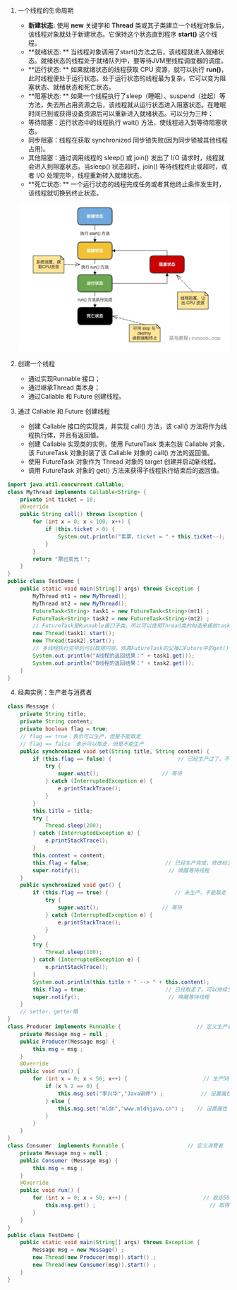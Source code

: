 1. 一个线程的生命周期

    - **新建状态:**          使用 **new** 关键字和 **Thread** 类或其子类建立一个线程对象后，该线程对象就处于新建状态。它保持这个状态直到程序 **start()** 这个线程。
    - **就绪状态:
        **          当线程对象调用了start()方法之后，该线程就进入就绪状态。就绪状态的线程处于就绪队列中，要等待JVM里线程调度器的调度。
    - **运行状态:
        **          如果就绪状态的线程获取 CPU 资源，就可以执行 **run()**，此时线程便处于运行状态。处于运行状态的线程最为复杂，它可以变为阻塞状态、就绪状态和死亡状态。
    - **阻塞状态:
        **          如果一个线程执行了sleep（睡眠）、suspend（挂起）等方法，失去所占用资源之后，该线程就从运行状态进入阻塞状态。在睡眠时间已到或获得设备资源后可以重新进入就绪状态。可以分为三种：
    - 等待阻塞：运行状态中的线程执行     wait() 方法，使线程进入到等待阻塞状态。
    - 同步阻塞：线程在获取     synchronized 同步锁失败(因为同步锁被其他线程占用)。
    - 其他阻塞：通过调用线程的     sleep() 或 join() 发出了 I/O 请求时，线程就会进入到阻塞状态。当sleep() 状态超时，join() 等待线程终止或超时，或者     I/O 处理完毕，线程重新转入就绪状态。
    - **死亡状态:
        **          一个运行状态的线程完成任务或者其他终止条件发生时，该线程就切换到终止状态。

    ![java-thread](../../图片/a.线程/java-thread.png)

2. 创建一个线程
    - 通过实现Runnable 接口；
    - 通过继承Thread 类本身；
    - 通过Callable 和 Future 创建线程。

3. 通过 Callable 和 Future 创建线程
    - 创建 Callable 接口的实现类，并实现 call() 方法，该 call() 方法将作为线程执行体，并且有返回值。
    - 创建 Callable 实现类的实例，使用 FutureTask 类来包装 Callable 对象，该 FutureTask 对象封装了该     Callable 对象的 call() 方法的返回值。
    - 使用 FutureTask 对象作为 Thread 对象的 target 创建并启动新线程。
    - 调用 FutureTask 对象的 get() 方法来获得子线程执行结束后的返回值。

~~~java
import java.util.concurrent.Callable;
class MyThread implements Callable<String> { 
    private int ticket = 10; 
    @Override
    public String call() throws Exception {
        for (int x = 0; x < 100; x++) {
            if (this.ticket > 0) {
                System.out.println("卖票，ticket = " + this.ticket--);
            }
        }
        return "票已卖光！";
    }
}
public class TestDemo {
    public static void main(String[] args) throws Exception {
        MyThread mt1 = new MyThread();
        MyThread mt2 = new MyThread();
        FutureTask<String> task1 = new FutureTask<String>(mt1) ;
        FutureTask<String> task2 = new FutureTask<String>(mt2) ;
        // FutureTask是Runnable接口子类，所以可以使用Thread类的构造来接收task对象
        new Thread(task1).start();
        new Thread(task2).start();
        // 多线程执行完毕后可以取得内容，依靠FutureTask的父接口Future中的get()方法实现
        System.out.println("A线程的返回结果：" + task1.get());
        System.out.println("B线程的返回结果：" + task2.get());
    }
}

~~~



4. 经典实例：生产者与消费者

~~~~java
class Message {
    private String title;
    private String content;
    private boolean flag = true;
    // flag == true：表示可以生产，但是不能取走
    // flag == false：表示可以取走，但是不能生产
    public synchronized void set(String title, String content) {
        if (this.flag == false) {                     // 已经生产过了，不能生产
            try {
                super.wait();                    // 等待
            } catch (InterruptedException e) {
                e.printStackTrace();
            }
        }
        this.title = title;
        try {
            Thread.sleep(200);
        } catch (InterruptedException e) {
            e.printStackTrace();
        }
        this.content = content;
        this.flag = false;                        // 已经生产完成，修改标志位
        super.notify();                            // 唤醒等待线程
    }
    public synchronized void get() {
        if (this.flag == true) {                     // 未生产，不能取走
            try {
                super.wait();                    // 等待
            } catch (InterruptedException e) {
                e.printStackTrace();
            }
        }
        try {
            Thread.sleep(100);
        } catch (InterruptedException e) {
            e.printStackTrace();
        }
        System.out.println(this.title + " --> " + this.content);
        this.flag = true;                         // 已经取走了，可以继续生产
        super.notify();                            // 唤醒等待线程
    }
    // setter、getter略
}
class Producer implements Runnable {                        // 定义生产者
    private Message msg = null ;
    public Producer(Message msg) {
        this.msg = msg ;
    }
    @Override
    public void run() {
        for (int x = 0; x < 50; x++) {                        // 生产50次数据
            if (x % 2 == 0) {
                this.msg.set("李兴华","Java讲师") ;            // 设置属性
            } else {
                this.msg.set("mldn","www.mldnjava.cn") ;    // 设置属性
            }
        }
    }
}
class Consumer  implements Runnable {                    // 定义消费者
    private Message msg = null ;
    public Consumer (Message msg) {
        this.msg = msg ;
    }
    @Override
    public void run() {
        for (int x = 0; x < 50; x++) {                        // 取走50次数据
            this.msg.get() ;                                    // 取得属性
        }
    }
}
public class TestDemo {
    public static void main(String[] args) throws Exception {
        Message msg = new Message() ;                    
        new Thread(new Producer(msg)).start() ;
        new Thread(new Consumer(msg)).start() ;
    }
}

~~~~

